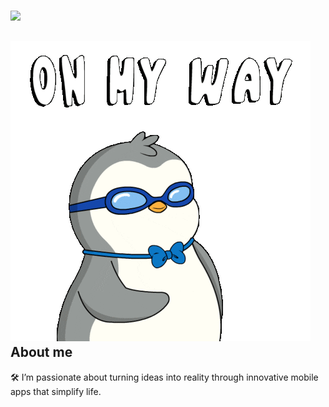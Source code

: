 <h3>
    <img src="https://readme-typing-svg.herokuapp.com/?font=Righteous&size=35&width=600&height=60&duration=5000&lines=Hello+There!;+My+name+is+China;+I'm+a+mobile+application+developer!" />
</h3>

## ![alt text](assets/gif/walking-ready.gif)About me

<p>
    🛠️ I’m passionate about turning ideas into reality through innovative mobile apps that simplify life.
</p>
